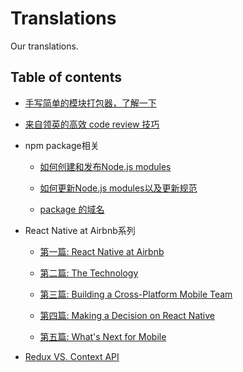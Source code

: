 # Translations
Our translations.

## Table of contents

* [手写简单的模块打包器，了解一下](docs/bundler/README.md)

* [来自领英的高效 code review 技巧](docs/code-review/README.md)

* npm package相关
    * [如何创建和发布Node.js modules](docs/npm-package/docs/package_publish)
    
    * [如何更新Node.js modules以及更新规范](docs/npm-package/docs/package_update)
    
    * [package 的域名](docs/npm-package/docs/package_scope)

* React Native at Airbnb系列
	 *	[第一篇: React Native at Airbnb](docs/React%20Native%20at%20Airbnb/blogs/React-Native-at-Airbnb.md)

	 * [第二篇: The Technology](docs/React%20Native%20at%20Airbnb/blogs/React-Native-at-Airbnb-The-Technology.md)

	 * [第三篇: Building a Cross-Platform Mobile Team](docs/React%20Native%20at%20Airbnb/blogs/React-Native-At-Airbnb-Building-A-Cross-Platform-Mobile-Team.md)

	 * [第四篇: Making a Decision on React Native](docs/React%20Native%20at%20Airbnb/blogs/React-Native-At-Airbnb-Sunsetting-React-Native.md)

	 * [第五篇: What's Next for Mobile](docs/React%20Native%20at%20Airbnb/blogs/Whats-Next-for-Mobile-at-Airbnb.md)
	 
* [Redux VS. Context API](docs/Redux%20vs%20React%20Context%20API/Redux%20vs.%20The%20React%20Context%20API.md)
